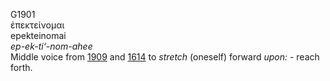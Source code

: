 <body>
  <p>G1901<br>  ἐπεκτείνομαι  <br> epekteinomai  <br><i>ep-ek-ti‘-nom-ahee </i><br>Middle voice from <a href="g1909.htm">1909</a> and <a href="g1614.htm">1614</a>  to <i>stretch</i> (oneself) forward <i>upon:</i> - reach forth.<br></p>
 </body>